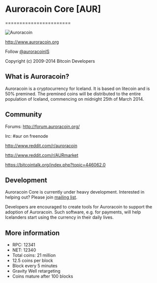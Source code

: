 # Auroracoin Core [AUR]
=======================

![Auroracoin](http://auroracoin.org/coin.png)

http://www.auroracoin.org

Follow [@auroracoinIS](http://twitter.com/auroracoinIS)

Copyright (c) 2009-2014 Bitcoin Developers

## What is Auroracoin?

Auroracoin is a cryptocurrency for Iceland. It is based on litecoin and is 50% premined. The premined coins will be distributed to the entire population of Iceland, commencing on midnight 25th of March 2014.


## Community

Forums: http://forum.auroracoin.org/

Irc: #aur on freenode

http://www.reddit.com/r/auroracoin

http://www.reddit.com/r/AURmarket

https://bitcointalk.org/index.php?topic=446062.0


## Development

Auroracoin Core is currently under heavy development. Interested in helping out? Please join [mailing list](https://groups.google.com/forum/#!forum/auroracoin-dev).

Developers are encouraged to create tools for Auroracoin to support the adoption of Auroracoin. Such software, e.g. for payments, will help Icelanders start using the currency in their daily lives.

## More information

- RPC: 12341
- NET: 12340
- Total coins: 21 million
- 12.5 coins per block
- Block every 5 minutes
- Gravity Well retargeting
- Coins mature after 100 blocks
